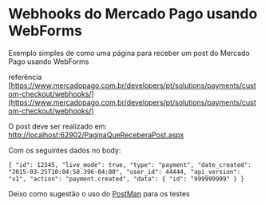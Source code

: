 # Webhooks do Mercado Pago usando WebForms

Exemplo simples de como uma página para receber um post do Mercado Pago usando WebForms

referência [https://www.mercadopago.com.br/developers/pt/solutions/payments/custom-checkout/webhooks/](https://www.mercadopago.com.br/developers/pt/solutions/payments/custom-checkout/webhooks/)

O post deve ser realizado em: [http://localhost:62902/PaginaQueReceberaPost.aspx](http://localhost:62902/PaginaQueReceberaPost.aspx)

Com os seguintes dados no body:

`{ "id": 12345, "live_mode": true, "type": "payment", "date_created": "2015-03-25T10:04:58.396-04:00", "user_id": 44444, "api_version": "v1", "action": "payment.created", "data": { "id": "999999999" } }`

Deixo como sugestão o uso do [PostMan](https://www.getpostman.com/) para os testes